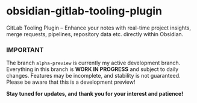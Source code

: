 # obsidian-gitlab-tooling-plugin
GitLab Tooling Plugin – Enhance your notes with real-time project insights, merge requests, pipelines, repository data etc. directly within Obsidian.

### IMPORTANT
The branch `alpha-preview` is currently my active development branch. Everything in this branch is **WORK IN PROGRESS** and subject to daily changes.
Features may be incomplete, and stability is not guaranteed. Please be aware that this is a development preview!

**Stay tuned for updates, and thank you for your interest and patience!**
